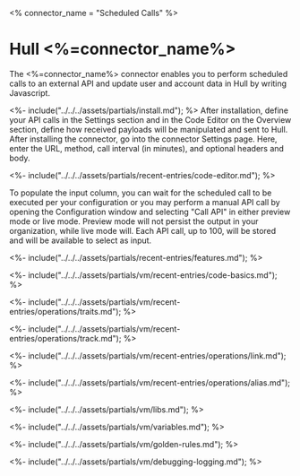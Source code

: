 <% connector_name = "Scheduled Calls" %>
# Hull <%=connector_name%>

The <%=connector_name%> connector enables you to perform scheduled calls to an external API and update user and account data in Hull by writing Javascript.

<%- include("../../../assets/partials/install.md"); %>
After installation, define your API calls in the Settings section and in the Code Editor on the Overview section, define how received payloads will be manipulated and sent to Hull.
After installing the connector, go into the connector Settings page. Here, enter the URL, method, call interval (in minutes), and optional headers and body.

<%- include("../../../assets/partials/recent-entries/code-editor.md"); %>

To populate the input column, you can wait for the scheduled call to be executed per your configuration or you may perform a manual API call by opening the Configuration window and selecting "Call API" in either preview mode or live mode. Preview mode will not persist the output in your organization, while live mode will. Each API call, up to 100, will be stored and will be available to select as input.

<%- include("../../../assets/partials/recent-entries/features.md"); %>

<%- include("../../../assets/partials/vm/recent-entries/code-basics.md"); %>

<%- include("../../../assets/partials/vm/recent-entries/operations/traits.md"); %>

<%- include("../../../assets/partials/vm/recent-entries/operations/track.md"); %>

<%- include("../../../assets/partials/vm/recent-entries/operations/link.md"); %>

<%- include("../../../assets/partials/vm/recent-entries/operations/alias.md"); %>

<%- include("../../../assets/partials/vm/libs.md"); %>

<%- include("../../../assets/partials/vm/variables.md"); %>

<%- include("../../../assets/partials/vm/golden-rules.md"); %>

<%- include("../../../assets/partials/vm/debugging-logging.md"); %>